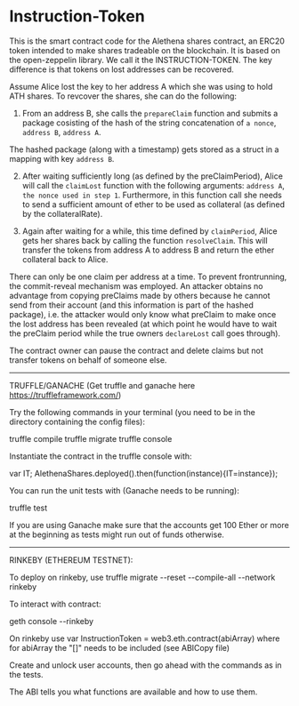 # Instruction-Token
This is the smart contract code for the Alethena shares contract, an ERC20 token intended to make shares tradeable on the blockchain.
It is based on the open-zeppelin library. We call it the INSTRUCTION-TOKEN. The key difference is that tokens on lost addresses can be recovered.

Assume Alice lost the key to her address A which she was using to hold ATH shares.
To revcover the shares, she can do the following:

1. From an address B, she calls the `prepareClaim` function and submits a package cosisting of the hash of the string concatenation of 
    `a nonce`,
    `address B`,
    `address A`.

The hashed package (along with a timestamp) gets stored as a struct in a mapping with key `address B`.

2. After waiting sufficiently long (as defined by the preClaimPeriod), Alice will call the `claimLost` function with the following arguments:
    `address A`,
    `the nonce used in step 1`.
Furthermore, in this function call she needs to send a sufficient amount of ether to be used as collateral (as defined by the collateralRate).

3. Again after waiting for a while, this time defined by `claimPeriod`, Alice gets her shares back by calling the function `resolveClaim`.
This will transfer the tokens from address A to address B and return the ether collateral back to Alice.

There can only be one claim per address at a time. To prevent frontrunning, the commit-reveal mechanism was employed.
An attacker obtains no advantage from copying preClaims made by others because he cannot send from their account (and this information is part of the hashed package), i.e. the attacker would only know what preClaim to make once the lost address has been revealed (at which point he would have to wait the preClaim period while the true owners `declareLost` call goes through).

The contract owner can pause the contract and delete claims but not transfer tokens on behalf of someone else.


-----------------------------------------------------------------------------------------------
TRUFFLE/GANACHE
(Get truffle and ganache here https://truffleframework.com/)

Try the following commands in your terminal (you need to be in the directory containing the config files):

truffle compile
truffle migrate
truffle console

Instantiate the contract in the truffle console with:

var IT;
AlethenaShares.deployed().then(function(instance){IT=instance});

You can run the unit tests with (Ganache needs to be running):

truffle test

If you are using Ganache make sure that the accounts get 100 Ether or more at the beginning as tests might run out of funds otherwise.

------------------------------------------------
RINKEBY (ETHEREUM TESTNET):

To deploy on rinkeby, use truffle migrate --reset --compile-all --network rinkeby

To interact with contract:

geth console --rinkeby

On rinkeby use var InstructionToken = web3.eth.contract(abiArray)
where for abiArray the "[]" needs to be included (see ABICopy file)

Create and unlock user accounts, then go ahead with the commands as in the tests.

The ABI tells you what functions are available and how to use them. 
